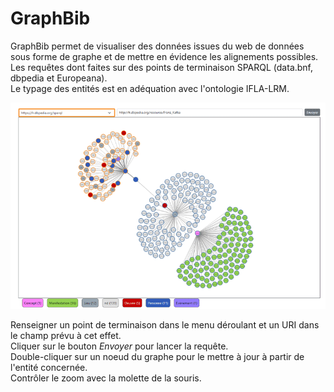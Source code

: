 # GraphBib
GraphBib permet de visualiser des données issues du web de données sous forme de graphe et de mettre en évidence les alignements possibles.  
Les requêtes dont faites sur des points de terminaison SPARQL (data.bnf, dbpedia et Europeana).  
Le typage des entités est en adéquation avec l'ontologie IFLA-LRM.

![Nom de l'image](Capture.png)
  
  Renseigner un point de terminaison dans le menu déroulant et un URI dans le champ prévu à cet effet.  
  Cliquer sur le bouton *Envoyer* pour lancer la requête.  
  Double-cliquer sur un noeud du graphe pour le mettre à jour à partir de l'entité concernée.  
  Contrôler le zoom avec la molette de la souris.